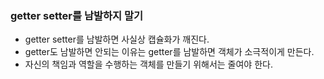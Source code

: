 ### getter setter를 남발하지 말기
* getter setter를 남발하면 사실상 캡슐화가 깨진다.
* getter도 남발하면 안되는 이유는 getter를 남발하면 객체가 소극적이게 만든다.
* 자신의 책임과 역할을 수행하는 객체를 만들기 위해서는 줄여야 한다.